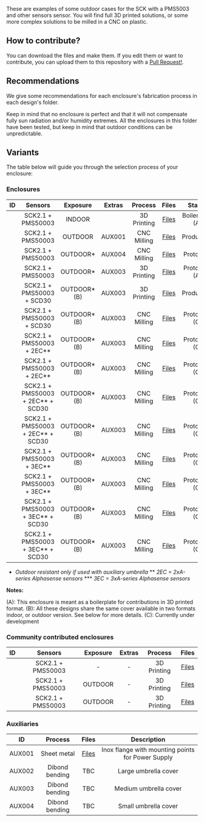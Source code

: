 These are examples of some outdoor cases for the SCK with a PMS5003 and other sensors sensor. You will find full 3D printed solutions, or some more complex solutions to be milled in a CNC on plastic.

## How to contribute?

You can download the files and make them. If you edit them or want to contribute, you can upload them to this repository with a [Pull Request!](https://github.com/fablabbcn/smartcitizen-enclosures/pull/new/master).

## Recommendations

We give some recommendations for each enclosure's fabrication process in each design's folder.

Keep in mind that no enclosure is perfect and that it will not compensate fully sun radiation and/or humidity extremes. All the enclosures in this folder have been tested, but keep in mind that outdoor conditions can be unpredictable.

## Variants

The table below will guide you through the selection process of your enclosure:

### Enclosures

|ID	|Sensors							|Exposure		|Extras		|Process		|Files   											|Status							|
|:-:|:-:								|:-:			|:-:		|:-:			|:-:   												|:-:							|
|	|SCK2.1 + PMS50003					|INDOOR			|			|3D Printing	|[Files](SCK2.1_PMS5003/3D%20Printed%20Prototype)		|Boilerplate (A)				|
|	|SCK2.1 + PMS50003					|OUTDOOR		|AUX001		|CNC Milling	|[Files](SCK2.1_PMS5003/HDPE%20circle)				|Production						|
|	|SCK2.1 + PMS50003					|OUTDOOR*		|AUX004		|CNC Milling	|[Files](SCK2.1_PMS5003/HDPE%20square)				|Prototype						|
|	|SCK2.1 + PMS50003					|OUTDOOR*		|AUX003		|3D Printing	|[Files](SCK2.1_PMS5003/3D%20Printed%20square)			|Prototype	 (A)				|
|	|SCK2.1 + PMS50003 + SCD30			|OUTDOOR* (B)	|AUX003		|3D Printing	|[Files](SCK2.1_PMS5003_CO2/3D%20Printed)				|Production						|
|	|SCK2.1 + PMS50003 + SCD30			|OUTDOOR* (B)	|AUX003		|CNC Milling	|[Files](SCK2.1_PMS5003_CO2/HDPE)					|Prototype	(C)					|
|	|SCK2.1 + PMS50003 + 2EC**			|OUTDOOR* (B)	|AUX003		|CNC Milling	|[Files](SCK2.1_PMS5003_2EC/3D%20Printed)				|Prototype	(C)					|
|	|SCK2.1 + PMS50003 + 2EC**			|OUTDOOR* (B)	|AUX003		|CNC Milling	|[Files](SCK2.1_PMS5003_2EC/HDPE)					|Prototype	(C)					|
|	|SCK2.1 + PMS50003 + 2EC** + SCD30	|OUTDOOR* (B)	|AUX003		|CNC Milling	|[Files](SCK2.1_PMS5003_2EC_CO2/3D%20Printed)			|Prototype	(C)					|
|	|SCK2.1 + PMS50003 + 2EC** + SCD30	|OUTDOOR* (B)	|AUX003		|CNC Milling	|[Files](SCK2.1_PMS5003_2EC_CO2/HDPE)				|Prototype	(C)					|
|	|SCK2.1 + PMS50003 + 3EC**			|OUTDOOR* (B)	|AUX003		|CNC Milling	|[Files](SCK2.1_PMS5003_3EC/3D%20Printed)				|Prototype	(C)					|
|	|SCK2.1 + PMS50003 + 3EC**			|OUTDOOR* (B)	|AUX003		|CNC Milling	|[Files](SCK2.1_PMS5003_3EC/HDPE)					|Prototype	(C)					|
|	|SCK2.1 + PMS50003 + 3EC** + SCD30	|OUTDOOR* (B)	|AUX003		|CNC Milling	|[Files](SCK2.1_PMS5003_3EC_CO2/3D%20Printed)			|Prototype	(C)					|
|	|SCK2.1 + PMS50003 + 3EC** + SCD30	|OUTDOOR* (B)	|AUX003		|CNC Milling	|[Files](SCK2.1_PMS5003_3EC_CO2/HDPE)				|Prototype	(C)					|

* 	_Outdoor resistant only if used with auxiliary umbrella_
** 	_2EC = 2xA-series Alphasense sensors_
*** _3EC = 3xA-series Alphasense sensors_

**Notes:**

(A): This enclosure is meant as a boilerplate for contributions in 3D printed format.
(B): All these designs share the same cover available in two formats indoor, or outdoor version. See below for more details.
(C): Currently under development

### Community contributed enclosures

|ID	|Sensors					|Exposure	|Extras		|Process		|Files   													|
|:-:|:-:						|:-:		|:-:		|:-:			|:-:   														|
|	|SCK2.1 + PMS50003			|-			|-			|3D Printing	|[Files](SCK2.1_PMS5003/3D%20Printed%20SCK2.1%20IaaC%20Style)		|
|	|SCK2.1 + PMS50003			|OUTDOOR	|-			|3D Printing	|[Files](SCK2.1_PMS5003/3D%20Printed%20Modular%20Viadukaduk)		|
|	|SCK2.1 + PMS50003			|OUTDOOR	|-			|3D Printing	|[Files](SCK2.1_PMS5003/3D%20Printed%20Prototype)				|
                        
### Auxiliaries

|ID 	|Process				|Files 											|Description										|
:-:		|:-:					|:-:											|:-:												|
|AUX001	|Sheet metal 			|[Files](Milled%20HDPE/drawing_metal_sheet.pdf)	|Inox flange with mounting points for Power Supply	|        
|AUX002	|Dibond bending 		|TBC 											|Large umbrella cover								|
|AUX003	|Dibond bending 		|TBC 											|Medium umbrella cover								|
|AUX004	|Dibond bending 		|TBC 											|Small umbrella cover								| 
